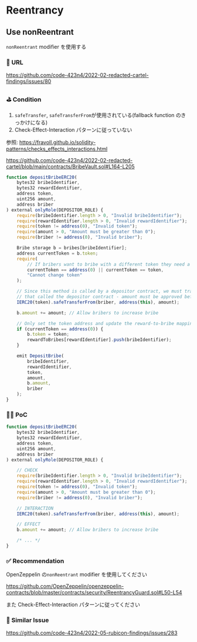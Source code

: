 # Reentrancy

## Use nonReentrant

`nonReentrant` modifier を使用する

### 🔗 URL

https://github.com/code-423n4/2022-02-redacted-cartel-findings/issues/80

### ⛳️ Condition

1. `safeTransfer`, `safeTransferFrom`が使用されている(fallback function のきっかけになる)
2. Check-Effect-Interaction パターンに従っていない

参照: https://fravoll.github.io/solidity-patterns/checks_effects_interactions.html

https://github.com/code-423n4/2022-02-redacted-cartel/blob/main/contracts/BribeVault.sol#L164-L205

```javascript
function depositBribeERC20(
    bytes32 bribeIdentifier,
    bytes32 rewardIdentifier,
    address token,
    uint256 amount,
    address briber
) external onlyRole(DEPOSITOR_ROLE) {
    require(bribeIdentifier.length > 0, "Invalid bribeIdentifier");
    require(rewardIdentifier.length > 0, "Invalid rewardIdentifier");
    require(token != address(0), "Invalid token");
    require(amount > 0, "Amount must be greater than 0");
    require(briber != address(0), "Invalid briber");

    Bribe storage b = bribes[bribeIdentifier];
    address currentToken = b.token;
    require(
        // If bribers want to bribe with a different token they need a new identifier
        currentToken == address(0) || currentToken == token,
        "Cannot change token"
    );

    // Since this method is called by a depositor contract, we must transfer from the account
    // that called the depositor contract - amount must be approved beforehand
    IERC20(token).safeTransferFrom(briber, address(this), amount);

    b.amount += amount; // Allow bribers to increase bribe

    // Only set the token address and update the reward-to-bribe mapping if not yet set
    if (currentToken == address(0)) {
        b.token = token;
        rewardToBribes[rewardIdentifier].push(bribeIdentifier);
    }

    emit DepositBribe(
        bribeIdentifier,
        rewardIdentifier,
        token,
        amount,
        b.amount,
        briber
    );
}
```

### 👨‍💻 PoC

```javascript
function depositBribeERC20(
    bytes32 bribeIdentifier,
    bytes32 rewardIdentifier,
    address token,
    uint256 amount,
    address briber
) external onlyRole(DEPOSITOR_ROLE) {

    // CHECK
    require(bribeIdentifier.length > 0, "Invalid bribeIdentifier");
    require(rewardIdentifier.length > 0, "Invalid rewardIdentifier");
    require(token != address(0), "Invalid token");
    require(amount > 0, "Amount must be greater than 0");
    require(briber != address(0), "Invalid briber");

    // INTERACTION
    IERC20(token).safeTransferFrom(briber, address(this), amount);

    // EFFECT
    b.amount += amount; // Allow bribers to increase bribe

    /* ... */
}
```

### ✅ Recommendation

OpenZeppelin の`nonReentrant` modifier を使用してください

https://github.com/OpenZeppelin/openzeppelin-contracts/blob/master/contracts/security/ReentrancyGuard.sol#L50-L54

また Check-Effect-Interaction パターンに従ってください

### 👬 Similar Issue

https://github.com/code-423n4/2022-05-rubicon-findings/issues/283
